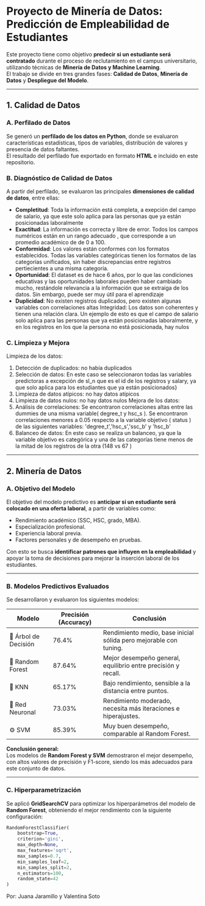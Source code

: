 # Proyecto de Minería de Datos: Predicción de Empleabilidad de Estudiantes

Este proyecto tiene como objetivo **predecir si un estudiante será contratado** durante el proceso de reclutamiento en el campus universitario, utilizando técnicas de **Minería de Datos y Machine Learning**.  
El trabajo se divide en tres grandes fases: **Calidad de Datos**, **Minería de Datos** y **Despliegue del Modelo**.

---

## 1. Calidad de Datos

### A. Perfilado de Datos
Se generó un **perfilado de los datos en Python**, donde se evaluaron características estadísticas, tipos de variables, distribución de valores y presencia de datos faltantes.  
El resultado del perfilado fue exportado en formato **HTML** e incluido en este repositorio.

### B. Diagnóstico de Calidad de Datos
A partir del perfilado, se evaluaron las principales **dimensiones de calidad de datos**, entre ellas:

- **Completitud**:  Toda la información está completa, a exepción del campo de salario, ya que este solo aplica para las personas que ya están posicionadas laboralmente
- **Exactitud**: La información es correcta y libre de error. Todos los campos numéricos están en un rango adecuado , que corresponde a un promedio académico de de 0 a 100.
- **Conformidad**: Los valores están conformes con los formatos establecidos. Todas las variables categóricas tienen los formatos de las categorías unificados, sin haber discrepancias entre registros pertiecientes a una misma categoría.
- **Oportunidad**: El dataset es de hace 6 años, por lo que las condiciones educativas y las oportunidades laborales pueden haber cambiado mucho, restándole relevancia a la información que se extraiga de los datos. Sin embargo, puede ser muy útil para el aprendizaje
- **Duplicidad**: No existen registros duplicados, pero existen algunas variables con correlaciones altas
Integridad: Los datos son coherentes y tienen una relación clara. Un ejemplo de esto es que el campo de salario solo aplica para las personas que ya están posicionadas laboralmente, y en los registros en los que la persona no está posicionada, hay nulos

### C. Limpieza y Mejora
Limpieza de los datos:
1.	Detección de duplicados: no había duplicados
2.	Selección de datos: En este caso se seleccionaron todas las variables predictoras a excepción de sl_n que es el id de los registros y salary, ya que solo aplica para los estudiantes que ya están posicionados}
3.	Limpieza de datos atípicos: no hay datos atípicos
4.	Limpieza de datos nulos: no hay datos nulos
Mejora de los datos:
1.	Análisis de correlaciones: Se encontraron correlaciones altas entre las dummies de una misma variable( degree_t y hsc_s ). Se encontraron correlaciones menores a 0.05 respecto a la variable objetivo ( status ) de las siguientes variables: 'degree_t','hsc_s','ssc_b' y 'hsc_b'
2.	Balanceo de datos: En este caso se realiza un balanceo, ya que la variable objetivo es categórica y una de las categorías tiene menos de la mitad de los registros de la otra (148 vs 67 )

---

## 2. Minería de Datos

### A. Objetivo del Modelo
El objetivo del modelo predictivo es **anticipar si un estudiante será colocado en una oferta laboral**, a partir de variables como:
- Rendimiento académico (SSC, HSC, grado, MBA).
- Especialización profesional.
- Experiencia laboral previa.
- Factores personales y de desempeño en pruebas.

Con esto se busca **identificar patrones que influyen en la empleabilidad** y apoyar la toma de decisiones para mejorar la inserción laboral de los estudiantes.

---

### B. Modelos Predictivos Evaluados

Se desarrollaron y evaluaron los siguientes modelos:

| Modelo | Precisión (Accuracy) | Conclusión |
|---------|----------------------|-------------|
| 🌳 Árbol de Decisión | 76.4% | Rendimiento medio, base inicial sólida pero mejorable con tuning. |
| 🌲 Random Forest | 87.64% | Mejor desempeño general, equilibrio entre precisión y recall. |
| 🤝 KNN | 65.17% | Bajo rendimiento, sensible a la distancia entre puntos. |
| 🧠 Red Neuronal | 73.03% | Rendimiento moderado, necesita más iteraciones e hiperajustes. |
| ⚙️ SVM | 85.39% | Muy buen desempeño, comparable al Random Forest. |

**Conclusión general:**  
Los modelos de **Random Forest y SVM** demostraron el mejor desempeño, con altos valores de precisión y F1-score, siendo los más adecuados para este conjunto de datos.

---

### C. Hiperparametrización

Se aplicó **GridSearchCV** para optimizar los hiperparámetros del modelo de **Random Forest**, obteniendo el mejor rendimiento con la siguiente configuración:

```python
RandomForestClassifier(
    bootstrap=True,
    criterion='gini',
    max_depth=None,
    max_features='sqrt',
    max_samples=0.7,
    min_samples_leaf=2,
    min_samples_split=2,
    n_estimators=100,
    random_state=42
)
```

Por:
Juana Jaramillo y Valentina Soto

